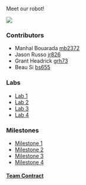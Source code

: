 Meet our robot!

![](/labs/images/lab1/9.jpg)

### Contributors
 - Manhal Bouarada          [mb2372](mailto:mb2372@cornell.edu)
 - Jason Russo              [jr826](mailto:jr826@cornell.edu)
 - Grant Headrick           [grh73](mailto:grh73@cornell.edu)
 - Beau Si                  [bs655](mailto:bs655@cornell.edu)
 
### Labs
 - [Lab 1](./labs/lab1.md)
 - [Lab 2](./labs/lab2.md)
 - [Lab 3](./labs/lab3.md)
 - [Lab 4](./labs/lab4.md)

### Milestones
 - [Milestone 1](./milestones/milestone1.md)
 - [Milestone 2](./milestones/milestone1.md)
 - [Milestone 3](./milestones/milestone1.md)
 - [Milestone 4](./milestones/milestone1.md) 


#### [Team Contract](./team_contract/team_contract.pdf)